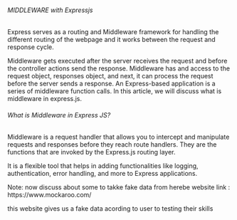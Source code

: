 <h6>MIDDLEWARE with Expressjs</h6>
<p>
  Express serves as a routing and Middleware framework for handling the different routing of the webpage and it works between the request and response cycle.

Middleware gets executed after the server receives the request and before the controller actions send the response. Middleware has and access to the request object, responses object, and next, it can process the request before the server sends a response. An Express-based application is a series of middleware function calls. In this article, we will discuss what is middleware in express.js.<br>

<h6>What is Middleware in Express JS?</h6>
Middleware is a request handler that allows you to intercept and manipulate requests and responses before they reach route handlers. They are the functions that are invoked by the Express.js routing layer.

It is a flexible tool that helps in adding functionalities like logging, authentication, error handling, and more to Express applications.
</p>

<p>Note: now discuss about some to takke fake data from herebe website link :  https://www.mockaroo.com/   </p>
<p>
  this website gives us a fake data acording to user to testing their skills 
</p>
  
